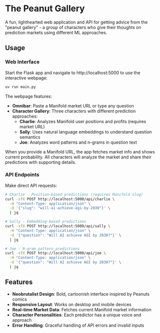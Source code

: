 # The Peanut Gallery

A fun, lighthearted web application and API for getting advice from the "peanut gallery" - a group of characters who give their thoughts on prediction markets using different ML approaches.

## Usage

### Web Interface

Start the Flask app and navigate to http://localhost:5000 to use the interactive webpage:

```bash
uv run main.py
```

The webpage features:
- **Omnibar**: Paste a Manifold market URL or type any question
- **Character Gallery**: Three characters with different prediction approaches:
  - **Charlie**: Analyzes Manifold user positions and profits (requires market URL)
  - **Sally**: Uses natural language embeddings to understand question semantics
  - **Joe**: Analyzes word patterns and n-grams in question text

When you provide a Manifold URL, the app fetches market info and shows current probability. All characters will analyze the market and share their predictions with supporting details.

### API Endpoints

Make direct API requests:

```bash
# Charlie - Position-based predictions (requires Manifold slug)
curl -sfX POST http://localhost:5000/api/charlie \
  -H "Content-Type: application/json" \
  -d '{"slug": "will-ai-achieve-agi-by-2030"}' \
  | jq

# Sally - Embedding-based predictions
curl -sfX POST http://localhost:5000/api/sally \
  -H "Content-Type: application/json" \
  -d '{"question": "Will AI achieve AGI by 2030?"}' \
  | jq

# Joe - N-gram pattern predictions
curl -sfX POST http://localhost:5000/api/joe \
  -H "Content-Type: application/json" \
  -d '{"question": "Will AI achieve AGI by 2030?"}' \
  | jq
```

## Features

- **Neobrutalist Design**: Bold, cartoonish interface inspired by Peanuts comics
- **Responsive Layout**: Works on desktop and mobile devices
- **Real-time Market Data**: Fetches current Manifold market information
- **Character Personalities**: Each predictor has a unique voice and approach
- **Error Handling**: Graceful handling of API errors and invalid inputs
